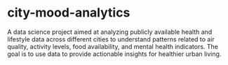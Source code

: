 # city-mood-analytics
A data science project aimed at analyzing publicly available health and lifestyle data across different cities to understand patterns related to air quality, activity levels, food availability, and mental health indicators. The goal is to use data to provide actionable insights for healthier urban living.
